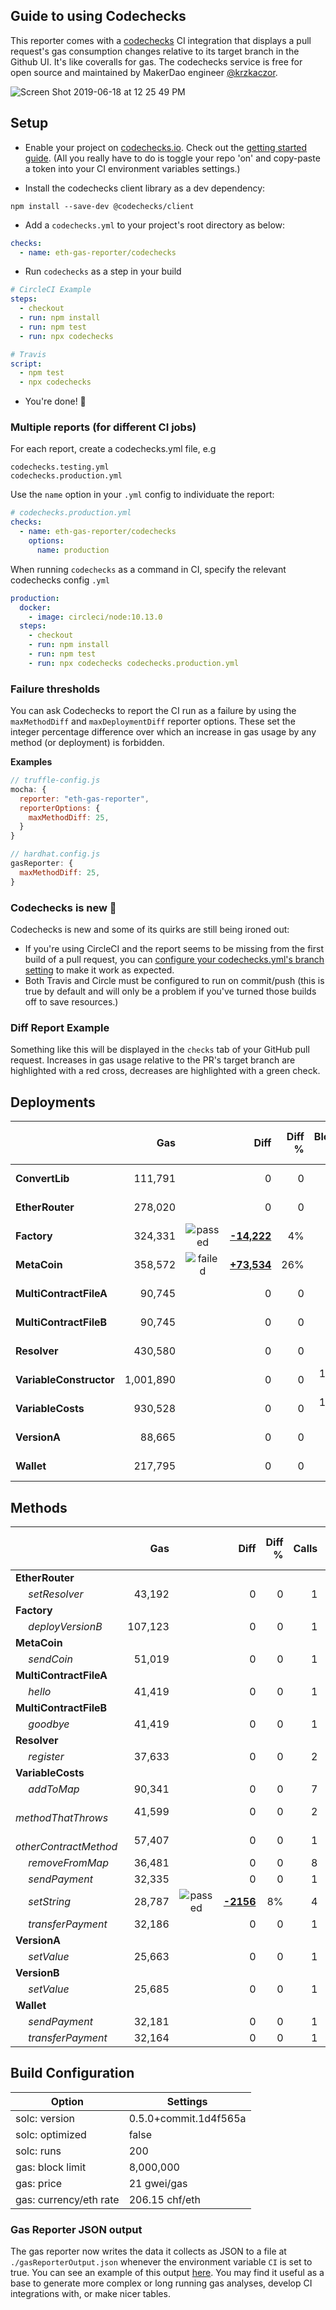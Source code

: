 ## Guide to using Codechecks

This reporter comes with a [codechecks](http://codechecks.io) CI integration that
displays a pull request's gas consumption changes relative to its target branch in the Github UI.
It's like coveralls for gas. The codechecks service is free for open source and maintained by MakerDao engineer [@krzkaczor](https://github.com/krzkaczor).

![Screen Shot 2019-06-18 at 12 25 49 PM](https://user-images.githubusercontent.com/7332026/59713894-47298900-91c5-11e9-8083-233572787cfa.png)

## Setup

- Enable your project on [codechecks.io](https://codechecks.io/). Check out the
  [getting started guide](https://github.com/codechecks/docs/blob/master/getting-started.md). (All
  you really have to do is toggle your repo 'on' and copy-paste a token into your CI environment
  variables settings.)

- Install the codechecks client library as a dev dependency:

```
npm install --save-dev @codechecks/client
```

- Add a `codechecks.yml` to your project's root directory as below:

```yml
checks:
  - name: eth-gas-reporter/codechecks
```

- Run `codechecks` as a step in your build

```yml
# CircleCI Example
steps:
  - checkout
  - run: npm install
  - run: npm test
  - run: npx codechecks

# Travis
script:
  - npm test
  - npx codechecks
```

- You're done! :elephant:

### Multiple reports (for different CI jobs)

For each report, create a codechecks.yml file, e.g

```
codechecks.testing.yml
codechecks.production.yml
```

Use the `name` option in your `.yml` config to individuate the report:

```yml
# codechecks.production.yml
checks:
  - name: eth-gas-reporter/codechecks
    options:
      name: production
```

When running `codechecks` as a command in CI, specify the relevant codechecks config `.yml`

```yml
production:
  docker:
    - image: circleci/node:10.13.0
  steps:
    - checkout
    - run: npm install
    - run: npm test
    - run: npx codechecks codechecks.production.yml
```

### Failure thresholds

You can ask Codechecks to report the CI run as a failure by using the `maxMethodDiff` and
`maxDeploymentDiff` reporter options. These set the integer percentage difference
over which an increase in gas usage by any method (or deployment) is forbidden.

**Examples**

```js
// truffle-config.js
mocha: {
  reporter: "eth-gas-reporter",
  reporterOptions: {
    maxMethodDiff: 25,
  }
}

// hardhat.config.js
gasReporter: {
  maxMethodDiff: 25,
}
```

### Codechecks is new :wrench:

Codechecks is new and some of its quirks are still being ironed out:

- If you're using CircleCI and the report seems to be missing from the first
  build of a pull request, you can [configure your codechecks.yml's branch setting](https://github.com/codechecks/docs/blob/master/configuration.md#settings) to make it work as expected.
- Both Travis and Circle must be configured to run on commit/push
  (this is true by default and will only be a problem if you've turned those builds off to save resources.)

### Diff Report Example

Something like this will be displayed in the `checks` tab of your GitHub pull request.
Increases in gas usage relative to the PR's target branch are highlighted with a red cross, decreases are
highlighted with a green check.

## Deployments

|                         |       Gas |                                                                      |            Diff | Diff % | Block % | chf avg cost |
| :---------------------- | --------: | :------------------------------------------------------------------: | --------------: | -----: | ------: | -----------: |
| **ConvertLib**          |   111,791 |                                                                      |               0 |      0 |   1.4 % |         0.48 |
| **EtherRouter**         |   278,020 |                                                                      |               0 |      0 |   3.5 % |         1.20 |
| **Factory**             |   324,331 | ![passed](https://travis-ci.com/images/stroke-icons/icon-passed.png) | [**-14,222**]() |     4% |   4.1 % |         1.40 |
| **MetaCoin**            |   358,572 | ![failed](https://travis-ci.com/images/stroke-icons/icon-failed.png) | [**+73,534**]() |    26% |   4.5 % |         1.55 |
| **MultiContractFileA**  |    90,745 |                                                                      |               0 |      0 |   1.1 % |         0.39 |
| **MultiContractFileB**  |    90,745 |                                                                      |               0 |      0 |   1.1 % |         0.39 |
| **Resolver**            |   430,580 |                                                                      |               0 |      0 |   5.4 % |         1.86 |
| **VariableConstructor** | 1,001,890 |                                                                      |               0 |      0 |  12.5 % |         4.34 |
| **VariableCosts**       |   930,528 |                                                                      |               0 |      0 |  11.6 % |         4.03 |
| **VersionA**            |    88,665 |                                                                      |               0 |      0 |   1.1 % |         0.38 |
| **Wallet**              |   217,795 |                                                                      |               0 |      0 |   2.7 % |         0.94 |

## Methods

|                              |     Gas |                                                                      |          Diff | Diff % | Calls | chf avg cost |
| :--------------------------- | ------: | :------------------------------------------------------------------: | ------------: | -----: | ----: | -----------: |
| **EtherRouter**              |         |                                                                      |               |        |       |              |
|        *setResolver*         |  43,192 |                                                                      |             0 |      0 |     1 |         0.19 |
| **Factory**                  |         |                                                                      |               |        |       |              |
|        *deployVersionB*      | 107,123 |                                                                      |             0 |      0 |     1 |         0.46 |
| **MetaCoin**                 |         |                                                                      |               |        |       |              |
|        *sendCoin*            |  51,019 |                                                                      |             0 |      0 |     1 |         0.22 |
| **MultiContractFileA**       |         |                                                                      |               |        |       |              |
|        *hello*               |  41,419 |                                                                      |             0 |      0 |     1 |         0.18 |
| **MultiContractFileB**       |         |                                                                      |               |        |       |              |
|        *goodbye*             |  41,419 |                                                                      |             0 |      0 |     1 |         0.18 |
| **Resolver**                 |         |                                                                      |               |        |       |              |
|        *register*            |  37,633 |                                                                      |             0 |      0 |     2 |         0.16 |
| **VariableCosts**            |         |                                                                      |               |        |       |              |
|        *addToMap*            |  90,341 |                                                                      |             0 |      0 |     7 |         0.39 |
|        *methodThatThrows*    |  41,599 |                                                                      |             0 |      0 |     2 |         0.18 |
|        *otherContractMethod* |  57,407 |                                                                      |             0 |      0 |     1 |         0.25 |
|        *removeFromMap*       |  36,481 |                                                                      |             0 |      0 |     8 |         0.16 |
|        *sendPayment*         |  32,335 |                                                                      |             0 |      0 |     1 |         0.14 |
|        *setString*           |  28,787 | ![passed](https://travis-ci.com/images/stroke-icons/icon-passed.png) | [**-2156**]() |     8% |     4 |         0.12 |
|        *transferPayment*     |  32,186 |                                                                      |             0 |      0 |     1 |         0.14 |
| **VersionA**                 |         |                                                                      |               |        |       |              |
|        *setValue*            |  25,663 |                                                                      |             0 |      0 |     1 |         0.11 |
| **VersionB**                 |         |                                                                      |               |        |       |              |
|        *setValue*            |  25,685 |                                                                      |             0 |      0 |     1 |         0.11 |
| **Wallet**                   |         |                                                                      |               |        |       |              |
|        *sendPayment*         |  32,181 |                                                                      |             0 |      0 |     1 |         0.14 |
|        *transferPayment*     |  32,164 |                                                                      |             0 |      0 |     1 |         0.14 |

## Build Configuration

| Option                 | Settings              |
| ---------------------- | --------------------- |
| solc: version          | 0.5.0+commit.1d4f565a |
| solc: optimized        | false                 |
| solc: runs             | 200                   |
| gas: block limit       | 8,000,000             |
| gas: price             | 21 gwei/gas           |
| gas: currency/eth rate | 206.15 chf/eth        |

### Gas Reporter JSON output

The gas reporter now writes the data it collects as JSON to a file at `./gasReporterOutput.json` whenever the environment variable `CI` is set to true. You can see an example of this output [here](https://github.com/cgewecke/eth-gas-reporter/blob/master/docs/gasReporterOutput.md).
You may find it useful as a base to generate more complex or long running gas analyses, develop CI integrations with, or make nicer tables.
